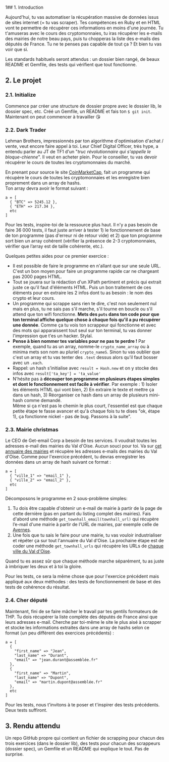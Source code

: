 1## 1\. Introduction

Aujourd'hui, tu vas automatiser la récupération massive de données issus de sites internet (= tu vas scraper). Tes compétences en Ruby et en HTML vont te permettre de récupérer ces informations en moins d'une journée. Tu t'amuseras avec le cours des cryptomonnaies, tu iras récupérer les e-mails des mairies de notre beau pays, puis tu chopperas la liste des e-mails des députés de France. Tu ne te penses pas capable de tout ça ? Et bien tu vas voir que si.

Les standards habituels seront attendus : un dossier bien rangé, de beaux README et Gemfile, des tests qui vérifient que tout fonctionne.

## 2\. Le projet

### 2.1\. Initialize

Commence par créer une structure de dossier propre avec le dossier lib, le dossier spec, etc. Créé un Gemfile, un README et fais ton `$ git init`. Maintenant on peut commencer à travailler 😘

### 2.2\. Dark Trader

Lehman Brothers, impressionnés par ton algorithme d'optimisation d'achat / vente, veut encore faire appel à toi. Leur Chief Digital Officer, très hype, a entendu parler au JT de TF1 d'un "_truc révolutionnaire qui s'appelle le bloque-chienne_". Il veut en acheter plein. Pour le conseiller, tu vas devoir récupérer le cours de toutes les cryptomonnaies du marché.

En prenant pour source le site [CoinMarketCap](https://coinmarketcap.com/all/views/all/), fait un programme qui récupère le cours de toutes les cryptomonnaies et les enregistre bien proprement dans un array de hashs.  
Ton array devra avoir le format suivant :

    a = [
      { "BTC" => 5245.12 },
      { "ETH" => 217.34 }, 
      etc
    ]

Pour les tests, inspire-toi de la ressource plus haut. Il n'y a pas besoin de faire 36 000 tests, il faut juste arriver à tester 1) le fonctionnement de base de ton programme (pas d'erreur ni de retour vide) et 2) que ton programme sort bien un array cohérent (vérifier la présence de 2-3 cryptomonnaies, vérifier que l’array est de taille cohérente, etc.).

Quelques petites aides pour ce premier exercice :

*   Il est possible de faire le programme en n'allant que sur une seule URL. C'est un bon moyen pour faire un programme rapide car ne chargeant pas 2000 pages HTML.
*   Tout se jouera sur la rédaction d'un XPath pertinent et précis qui extrait juste ce qu'il faut d'éléments HTML. Puis un bon traitement de ces éléments pour en extraire les 2 infos dont tu as besoin : le nom des crypto et leur cours.
*   Un programme qui scrappe sans rien te dire, c'est non seulement nul mais en plus, tu ne sais pas s'il marche, s'il tourne en boucle ou s’il attend que ton wifi fonctionne. **Mets des `puts` dans ton code pour que ton terminal affiche quelque chose à chaque fois qu'il a pu récupérer une donnée**. Comme ça tu vois ton scrappeur qui fonctionne et avec des mots qui apparaissent tout seul sur ton terminal, tu vas donner l'impression que t'es un hacker. Stylaï.
*   **Pense à bien nommer tes variables pour ne pas te perdre !** Par exemple, quand tu as un array, nomme-le `crypto_name_array` ou à minima mets son nom au pluriel `crypto_nameS`. Sinon tu vas oublier que c'est un array et tu vas tenter des `.text` dessus alors qu'il faut bosser avec un `.each`.
*   Rappel: un hash s’initialise avec `result = Hash.new` et on y stocke des infos avec `result['ta_key'] = 'ta_value'`
*   N'hésite pas à **découper ton programme en plusieurs étapes simples et dont le fonctionnement est facile à vérifier**. Par exemple : 1) Isoler les éléments HTML qui vont bien, 2) En extraire le texte et mettre ça dans un hash, 3) Réorganiser ce hash dans un array de plusieurs mini-hash comme demandé.  
    Même si ça n'est pas le chemin le plus court, l'essentiel est que chaque petite étape te fasse avancer et qu'à chaque fois tu te dises "ok, étape 1), ça fonctionne nickel - pas de bug. Passons à la suite".

### 2.3\. Mairie christmas

Le CEO de Get-email Corp a besoin de tes services. Il voudrait toutes les adresses e-mail des mairies du Val d'Oise. Aucun souci pour toi. Va sur [cet annuaire des mairies](http://annuaire-des-mairies.com/) et récupère les adresses e-mails des mairies du Val d'Oise. Comme pour l'exercice précédent, tu devras enregistrer les données dans un array de hash suivant ce format :

    a = [
      { "ville_1" => "email_1" },
      { "ville_2" => "email_2" }, 
      etc
    ]

Décomposons le programme en 2 sous-problème simples:

1.  Tu dois être capable d'obtenir un e-mail de mairie à partir de la page de cette dernière (pas en partant du listing complet des mairies). Fais d'abord une méthode `get_townhall_email(townhall_url)` qui récupère l’e-mail d'une mairie à partir de l'URL de mairies, par exemple celle de [Avernes](https://www.annuaire-des-mairies.com/95/avernes.html).
2.  Une fois que tu sais le faire pour une mairie, tu vas vouloir industrialiser et répéter ça sur tout l'annuaire du Val d'Oise. La prochaine étape est de coder une méthode `get_townhall_urls` qui récupère les URLs de [chaque ville du Val d'Oise](https://www.annuaire-des-mairies.com/val-d-oise.html).

Quand tu es assez sûr que chaque méthode marche séparément, tu as juste à imbriquer les deux et à toi la gloire.

Pour les tests, ce sera la même chose que pour l'exercice précédent mais appliqué aux deux méthodes : des tests de fonctionnement de base et des tests de cohérence du résultat.

### 2.4\. Cher député

Maintenant, fini de se faire mâcher le travail par tes gentils formateurs de THP. Tu dois récupérer la liste complète des députés de France ainsi que leurs adresses e-mail. Cherche par toi-même le site le plus aisé à scrapper et stocke les informations extraites dans une array de hashs selon ce format (un peu différent des exercices précédents) :

    a = [
      { 
        "first_name" => "Jean",
        "last_name" => "Durant",
        "email" => "jean.durant@assemblée.fr"
      },
      { 
        "first_name" => "Martin",
        "last_name" => "Dupont",
        "email" => "martin.dupont@assemblée.fr"
      },
      etc
    ]

Pour les tests, nous t'invitons à te poser et t'inspirer des tests précédents. Deux tests suffiront.

## 3\. Rendu attendu

Un repo GitHub propre qui contient un fichier de scrapping pour chacun des trois exercices (dans le dossier lib), des tests pour chacun des scrappeurs (dossier spec), un Gemfile et un README qui explique le tout. Pas de surprise.
